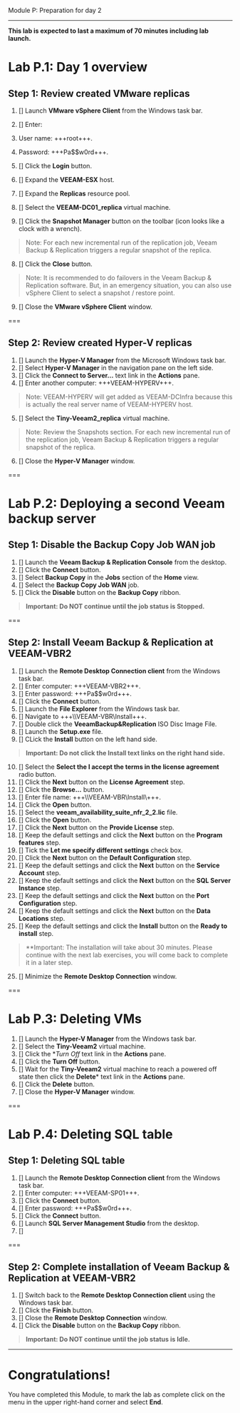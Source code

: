 Module P: Preparation for day 2

---
**This lab is expected to last a maximum of 70 minutes including lab launch.**

# Lab P.1: Day 1 overview

## Step 1: Review created VMware replicas

1. [] Launch **VMware vSphere Client** from the Windows task bar.
2. [] Enter:
 1. User name: +++root+++.
 2. Password: +++Pa$$w0rd+++.

3. [] Click the **Login** button.
4. [] Expand the **VEEAM-ESX** host.
5. [] Expand the **Replicas** resource pool.
6. [] Select the **VEEAM-DC01_replica** virtual machine.
7. [] Click the **Snapshot Manager** button on the toolbar (icon looks like a clock with a wrench).
> Note: For each new incremental run of the replication job, Veeam Backup & Replication triggers a regular snapshot of the replica.

8. [] Click the **Close** button.
> Note: It is recommended to do failovers in the Veeam Backup & Replication software. But, in an emergency situation, you can also use vSphere Client to select a snapshot / restore point.
9. [] Close the **VMware vSphere Client** window.

===

## Step 2: Review created Hyper-V replicas

1. [] Launch the **Hyper-V Manager** from the Microsoft Windows task bar.
2. [] Select **Hyper-V Manager** in the navigation pane on the left side.
3. [] Click the **Connect to Server...** text link in the **Actions** pane.
4. [] Enter another computer: +++VEEAM-HYPERV+++.
> Note: VEEAM-HYPERV will get added as VEEAM-DCInfra because this is actually the real server name of VEEAM-HYPERV host.

5. [] Select the **Tiny-Veeam2_replica** virtual machine.
> Note: Review the Snapshots section. For each new incremental run of the replication job, Veeam Backup & Replication triggers a regular snapshot of the replica.

6. [] Close the **Hyper-V Manager** window.

===

# Lab P.2: Deploying a second Veeam backup server

## Step 1: Disable the Backup Copy Job WAN job

1. [] Launch the **Veeam Backup & Replication Console** from the desktop.
2. [] Click the **Connect** button.
3. [] Select **Backup Copy** in the **Jobs** section of the **Home** view.
4. [] Select the **Backup Copy Job WAN** job.
5. [] Click the **Disable** button on the **Backup Copy** ribbon.
> **Important: Do NOT continue until the job status is Stopped.**

===

## Step 2: Install Veeam Backup & Replication at VEEAM-VBR2

1. [] Launch the **Remote Desktop Connection client** from the Windows task bar.
2. [] Enter computer: +++VEEAM-VBR2+++.
3. [] Enter password: +++Pa$$w0rd+++.
4. [] Click the **Connect** button.
5. [] Launch the **File Explorer** from the Windows task bar.
6. [] Navigate to +++\\\\VEEAM-VBR\\Install+++.
7. [] Double click the **VeeamBackup&Replication** ISO Disc Image File.
8. [] Launch the **Setup.exe** file.
9. [] CLick the **Install** button on the left hand side.
> **Important: Do not click the Install text links on the right hand side.**

10. [] Select the **Select the I accept the terms in the license agreement** radio button.
11. [] Click the **Next** button on the **License Agreement** step.
12. [] Click the **Browse...** button.
13. [] Enter file name: +++\\\\VEEAM-VBR\\Install\\+++.
14. [] Click the **Open** button.
15. [] Select the **veeam_availability_suite_nfr_2_2.lic** file.
16. [] Click the **Open** button.
17. [] Click the **Next** button on the **Provide License** step.
18. [] Keep the default settings and click the **Next** button on the **Program features** step.
19. [] Tick the **Let me specify different settings** check box.
20. [] Click the **Next** button on the **Default Configuration** step.
21. [] Keep the default settings and click the **Next** button on the **Service Account** step.
22. [] Keep the default settings and click the **Next** button on the **SQL Server Instance** step.
23. [] Keep the default settings and click the **Next** button on the **Port Configuration** step.
24. [] Keep the default settings and click the **Next** button on the **Data Locations** step.
24. [] Keep the default settings and click the **Install** button on the **Ready to install** step.
> **Important: The installation will take about 30 minutes. Please continue with the next lab exercises, you will come back to complete it in a later step.

25. [] Minimize the **Remote Desktop Connection** window.

===

# Lab P.3: Deleting VMs

1. [] Launch the **Hyper-V Manager** from the Windows task bar.
2. [] Select the **Tiny-Veeam2** virtual machine.
3. [] Click the **Turn Off* text link in the **Actions** pane.
4. [] Click the **Turn Off** button.
5. [] Wait for the **Tiny-Veeam2** virtual machine to reach a powered off state then click the **Delete*** text link in the **Actions** pane.
6. [] Click the **Delete** button.
7. [] Close the **Hyper-V Manager** window.

===

# Lab P.4: Deleting SQL table

## Step 1: Deleting SQL table

1. [] Launch the **Remote Desktop Connection client** from the Windows task bar.
2. [] Enter computer: +++VEEAM-SP01+++.
3. [] Click the **Connect** button.
4. [] Enter password: +++Pa$$w0rd+++.
5. [] Click the **Connect** button.
6. [] Launch **SQL Server Management Studio** from the desktop.
7. [] 

===

## Step 2: Complete installation of Veeam Backup & Replication at VEEAM-VBR2

1. [] Switch back to the **Remote Desktop Connection client** using the Windows task bar.
2. [] Click the **Finish** button.
3. [] Close the **Remote Desktop Connection** window.
4. [] Click the **Disable** button on the **Backup Copy** ribbon.
> **Important: Do NOT continue until the job status is Idle.**

---

# Congratulations!

You have completed this Module, to mark the lab as complete click on the menu in the upper right-hand corner and select **End**.
